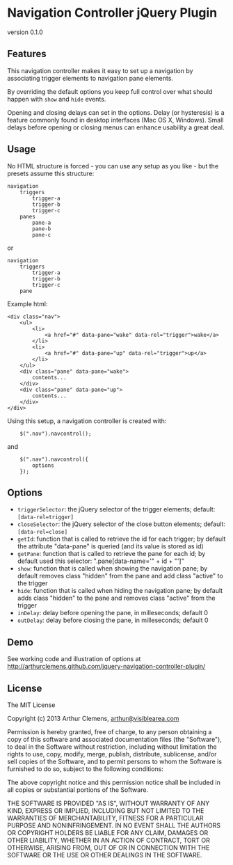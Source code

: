 # Navigation Controller jQuery Plugin

version 0.1.0


## Features

This navigation controller makes it easy to set up a navigation by associating trigger elements to navigation pane elements.

By overriding the default options you keep full control over what should happen with `show` and `hide` events.

Opening and closing delays can set in the options. Delay (or hysteresis) is a feature commonly found in desktop interfaces (Mac OS X, Windows). Small delays before opening or closing menus can enhance usability a great deal.


## Usage

No HTML structure is forced - you can use any setup as you like - but the presets assume this structure:
```
navigation
    triggers
        trigger-a
        trigger-b
        trigger-c
    panes
        pane-a
        pane-b
        pane-c
```
or
```
navigation
    triggers
        trigger-a
        trigger-b
        trigger-c
    pane
```

Example html:
```
<div class="nav">
    <ul>
        <li>
            <a href="#" data-pane="wake" data-rel="trigger">wake</a>
        </li>
        <li>
            <a href="#" data-pane="up" data-rel="trigger">up</a>
        </li>
    </ul>
    <div class="pane" data-pane="wake">
        contents...
    </div>
    <div class="pane" data-pane="up">
        contents...
    </div>
</div>
```

Using this setup, a navigation controller is created with:

        $(".nav").navcontrol();

and
        
        $(".nav").navcontrol({
            options
        });


## Options
* `triggerSelector`: the jQuery selector of the trigger elements; default: `[data-rel=trigger]`
* `closeSelector`: the jQuery selector of the close button elements; default: `[data-rel=close]`
* `getId`: function that is called to retrieve the id for each trigger; by default the attribute "data-pane" is queried (and its value is stored as id)
* `getPane`: function that is called to retrieve the pane for each id; by default used this selector: ".pane[data-name='" + id + "']"
* `show`: function that is called when showing the navigation pane; by default removes class "hidden" from the pane and add class "active" to the trigger
* `hide`: function that is called when hiding the navigation pane; by default adds class "hidden" to the pane and removes class "active" from the trigger
* `inDelay`: delay before opening the pane, in milleseconds; default 0
* `outDelay`: delay before closing the pane, in milleseconds; default 0

## Demo
See working code and illustration of options at  http://arthurclemens.github.com/jquery-navigation-controller-plugin/


## License
The MIT License

Copyright (c) 2013 Arthur Clemens, arthur@visiblearea.com

Permission is hereby granted, free of charge, to any person obtaining a copy
of this software and associated documentation files (the "Software"), to deal
in the Software without restriction, including without limitation the rights
to use, copy, modify, merge, publish, distribute, sublicense, and/or sell
copies of the Software, and to permit persons to whom the Software is
furnished to do so, subject to the following conditions:

The above copyright notice and this permission notice shall be included in
all copies or substantial portions of the Software.

THE SOFTWARE IS PROVIDED "AS IS", WITHOUT WARRANTY OF ANY KIND, EXPRESS OR
IMPLIED, INCLUDING BUT NOT LIMITED TO THE WARRANTIES OF MERCHANTABILITY,
FITNESS FOR A PARTICULAR PURPOSE AND NONINFRINGEMENT. IN NO EVENT SHALL THE
AUTHORS OR COPYRIGHT HOLDERS BE LIABLE FOR ANY CLAIM, DAMAGES OR OTHER
LIABILITY, WHETHER IN AN ACTION OF CONTRACT, TORT OR OTHERWISE, ARISING FROM,
OUT OF OR IN CONNECTION WITH THE SOFTWARE OR THE USE OR OTHER DEALINGS IN
THE SOFTWARE.